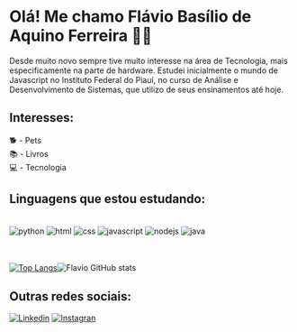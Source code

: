 # Olá!  Me chamo Flávio Basílio de Aquino Ferreira 🙋‍♀️

Desde muito novo sempre tive muito interesse na área de Tecnologia, mais especificamente na parte de hardware.
Estudei inicialmente o mundo de Javascript no Instituto Federal do Piauí, no curso de Análise e Desenvolvimento de Sistemas, que utilizo de seus ensinamentos até hoje.

## Interesses:
🐕 - Pets <br>
📚 - Livros <br>
💻 - Tecnologia



## Linguagens que estou estudando:

<div style='display: inline block'><br>
    <img align='center' alt="python" src="https://img.shields.io/badge/Python-3776AB?style=for-the-badge&logo=python&logoColor=white"/>
    <img align='center' alt="html" src="https://img.shields.io/badge/HTML-239120?style=for-the-badge&logo=html5&logoColor=white"/>
    <img align='center' alt="css" src="https://img.shields.io/badge/CSS-239120?&style=for-the-badge&logo=css3&logoColor=white"/>
    <img align='center' alt="javascript" src="https://img.shields.io/badge/JavaScript-F7DF1E?style=for-the-badge&logo=javascript&logoColor=black"/>
    <img align='center' alt="nodejs" src="https://img.shields.io/badge/Node.js-43853D?style=for-the-badge&logo=node.js&logoColor=white"/>
    <img align='center' alt="java" src="https://img.shields.io/badge/Java-ED8B00?style=for-the-badge&logo=java&logoColor=white"/>
    

</div><br><br>



[![Top Langs](https://github-readme-stats.vercel.app/api/top-langs/?username=flavioaquino&layout=compact&theme=aura)](https://github.com/flavioaquino/github-readme-stats)![Flavio GitHub stats](https://github-readme-stats.vercel.app/api?username=flavioaquino&show_icons=true&theme=aura)

## Outras redes sociais:

[![Linkedin](https://img.shields.io/badge/LinkedIn-0077B5?style=for-the-badge&logo=linkedin&logoColor=white)](https://www.linkedin.com/in/flaavioaquino/)
[![Instagran](https://img.shields.io/badge/Instagram-E4405F?style=for-the-badge&logo=instagram&logoColor=white)](https://www.instagram.com/flaavio_aquino/)
